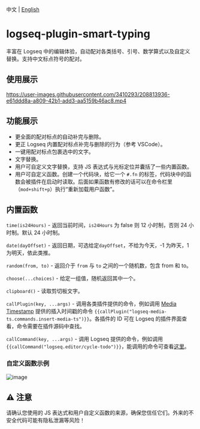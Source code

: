 中文 | [English](README.en.md)

# logseq-plugin-smart-typing

丰富在 Logseq 中的编辑体验，自动配对各类括号、引号、数学算式以及自定义替换。支持中文标点符号的配对。

## 使用展示

https://user-images.githubusercontent.com/3410293/208813936-e61ddd8a-a809-42b1-add3-aa5159b46ac8.mp4

## 功能展示

- 更全面的配对标点的自动补完与删除。
- 更正 Logseq 内置配对标点补完与删除的行为（参考 VSCode）。
- 一键用配对标点包裹选中的文字。
- 文字替换。
- 用户可自定义文字替换，支持 JS 表达式与光标定位并囊括了一些内置函数。
- 用户可自定义函数。创建一个代码块，给它一个 `#.fn` 的标签，代码块中的函数会被插件在启动时读取。后面如果函数有修改的话可以在命令栏里（`mod+shift+p`）执行“重新加载用户函数”。

## 内置函数

`time(is24Hours)` - 返回当前时间，`is24Hours` 为 false 则 12 小时制，否则 24 小时制。默认 24 小时制。

`date(dayOffset)` - 返回日期，可选给定`dayOffset`，不给为今天，-1 为昨天，1 为明天，依此类推。

`random(from, to)` - 返回介于 `from` 与 `to` 之间的一个随机数，包含 from 和 to。

`choose(...choices)` - 给定一组值，随机返回其中一个。

`clipboard()` - 读取剪切板文字。

`callPlugin(key, ...args)` - 调用各类插件提供的命令，例如调用 [Media Timestamp](https://github.com/sethyuan/logseq-plugin-media-ts) 提供的插入时间戳的命令 `{{callPlugin("logseq-media-ts.commands.insert-media-ts")}}`。各插件的 ID 可在 Logseq 的插件界面查看，命令需要在插件源码中查找。

`callCommand(key, ...args)` - 调用 Logseq 提供的命令，例如调用 `{{callCommand("logseq.editor/cycle-todo")}}`，能调用的命令可查看[这里](https://logseq.github.io/plugins/types/ExternalCommandType.html)。

### 自定义函数示例

![image](https://user-images.githubusercontent.com/3410293/208601883-7c4e421e-43d4-43b1-8438-4cfdf59d030a.png)

## ⚠️ 注意

请确认您使用的 JS 表达式和用户自定义函数的来源，确保您信任它们。外来的不安全代码可能有隐私泄漏等风险！
